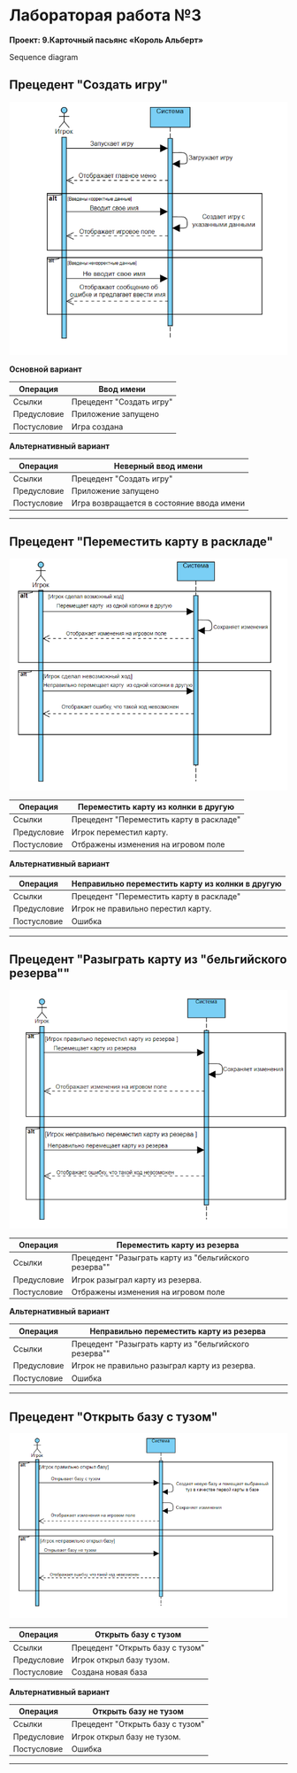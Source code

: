 # Лабораторая работа №3
**Проект: 9.Карточный пасьянс «Король Альберт»**

Sequence diagram

## Прецедент "Создать игру"
![1.png](lab3_1.png)

**Основной вариант**

| Операция    | Ввод имени | 
|-------------|-------------------------------|
| Ссылки      | Прецедент "Создать игру"       | 
| Предусловие | Приложение запущено	          |
| Постусловие | Игра создана |

**Альтернативный вариант**

| Операция    | Неверный ввод имени                     | 
|-------------|--------------------------------------------------------------|
| Ссылки      | Прецедент "Создать игру"                                      | 
| Предусловие | Приложение запущено	                                         |
| Постусловие | Игра возвращается в состояние ввода имени|

---

## Прецедент "Переместить карту в раскладе"
![2.png](lab3_2.png)

| Операция    | Переместить карту из колнки в другую                              | 
|-------------|--------------------------------------------|
| Ссылки      | Прецедент "Переместить карту в раскладе" | 
| Предусловие | Игрок переместил карту.	       |
| Постусловие | Отбражены изменения на игровом поле                |

**Альтернативный вариант**

| Операция    |  Неправильно переместить карту из колнки в другую                      | 
|-------------|--------------------------------------------------------------|
| Ссылки      | Прецедент "Переместить карту в раскладе"                                      | 
| Предусловие | Игрок не правильно перестил карту.                                         |
| Постусловие | Ошибка|
---

## Прецедент "Разыграть карту из "бельгийского резерва""
![3.png](lab3_3.png)

| Операция    | Переместить карту из резерва                                              | 
|-------------|-----------------------------------------------------------|
| Ссылки      | Прецедент "Разыграть карту из "бельгийского резерва""                                 | 
| Предусловие | Игрок разыграл карту из резерва. 	 |
| Постусловие | Отбражены изменения на игровом поле                             |

**Альтернативный вариант**

| Операция    |  Неправильно переместить карту из резерва                      | 
|-------------|--------------------------------------------------------------|
| Ссылки      | Прецедент "Разыграть карту из "бельгийского резерва""                                      | 
| Предусловие | Игрок не правильно разыграл карту из резерва.                                         |
| Постусловие | Ошибка|
---

## Прецедент "Открыть базу с тузом"
![4.png](lab3_4.png)

| Операция    | Открыть базу с тузом                                                                     | 
|-------------|--------------------------------------------------------------------------------------------|
| Ссылки      | Прецедент "Открыть базу с тузом"                                                                  | 
| Предусловие | Игрок открыл базу тузом.	                                                                               |
| Постусловие | Создана новая база  |

**Альтернативный вариант**

| Операция    |  Открыть базу не тузом                      | 
|-------------|--------------------------------------------------------------|
| Ссылки      | Прецедент "Открыть базу с тузом"                                      | 
| Предусловие | Игрок открыл базу не тузом.                                         |
| Постусловие | Ошибка|
---
